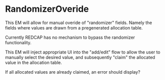 # RandomizerOveride
This EM will allow for manual overide of "randomizer" fields.  Namely the fields where values are drawn from a pregenerated allocation table.

Currently REDCAP has no mechanism to bypass the randomizer functionality.

This EM will inject appropriate UI into the "add/edit" flow to allow the user to manually select the desired value, and subsequently "claim" the allocated value in the allocation table.  

If all allocated values are already claimed, an error should display?